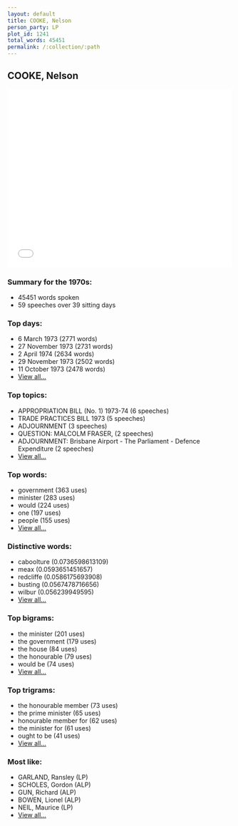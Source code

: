 ```yaml
---
layout: default
title: COOKE, Nelson
person_party: LP
plot_id: 1241
total_words: 45451
permalink: /:collection/:path
---
```


## COOKE, Nelson

<iframe width="100%" height="400" frameborder="0" scrolling="no" src="//plot.ly/~wragge/1241.embed"></iframe>


### Summary for the 1970s:

* 45451 words spoken
* 59 speeches over 39 sitting days


### Top days:

* 6 March 1973 (2771 words)
* 27 November 1973 (2731 words)
* 2 April 1974 (2634 words)
* 29 November 1973 (2502 words)
* 11 October 1973 (2478 words)
* [View all...](days/)


### Top topics:

* APPROPRIATION BILL (No. 1) 1973-74 (6 speeches)
* TRADE PRACTICES BILL 1973 (5 speeches)
* ADJOURNMENT (3 speeches)
* QUESTION: MALCOLM FRASER, (2 speeches)
* ADJOURNMENT: Brisbane Airport - The Parliament - Defence Expenditure (2 speeches)
* [View all...](topics/)


### Top words:

* government (363 uses)
* minister (283 uses)
* would (224 uses)
* one (197 uses)
* people (155 uses)
* [View all...](words/)


### Distinctive words:

* caboolture (0.0736598613109)
* meax (0.0593651451657)
* redcliffe (0.0586175693908)
* busting (0.0567478716656)
* wilbur (0.056239949595)
* [View all...](sig_words/)


### Top bigrams:

* the minister (201 uses)
* the government (179 uses)
* the house (84 uses)
* the honourable (79 uses)
* would be (74 uses)
* [View all...](bigrams/)


### Top trigrams:

* the honourable member (73 uses)
* the prime minister (65 uses)
* honourable member for (62 uses)
* the minister for (61 uses)
* ought to be (41 uses)
* [View all...](trigrams/)


### Most like:

* GARLAND, Ransley (LP)
* SCHOLES, Gordon (ALP)
* GUN, Richard (ALP)
* BOWEN, Lionel (ALP)
* NEIL, Maurice (LP)
* [View all...](similarities/)
